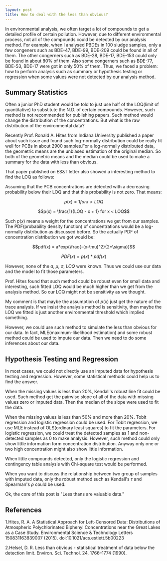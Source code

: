 ```yaml
---
layout: post
title: How to deal with the less than obvious?
---
```


In environmental analysis, we often target a lot of compounds to get a detailed profile of certain pollution. However, due to different environmental process, not all of the compounds could be detected by our analysis method. For example, when I analysed PBDEs in 100 sludge samples, only a few congeners such as BDE-47, BDE-99, BDE-209 could be found in all of them. The other congerners such as BDE-28, BDE-17, BDE-153 could only be found in about 80% of them. Also some congerners such as BDE-77, BDE-53, BDE-17 were got in only 50% of them. Thus, we faced a problem: how to perform analysis such as summary or hypothesis testing or regression when some values were not detected by our analysis method.

## Summary Statistics

Often a junior PhD student would be told to just use half of the LOQ(limit of quantitative) to substitute the N.D. of certain compounds. However, such method is not recommended for publishing papers. Such method would change the distribution of the concentrations. But what is the raw distribution of the environmental data?

Recently Prof. Ronald A. Hites from Indiana University published a paper about such issue and found such log-normally distribution could be really fit well for PCBs in about 2900 samples.For a log-normally distributed data, the geometric means are the unbiased estimation of the original median. So both of the geometric means and the median could be used to make a summary for the data with less than obvious.

That paper published on ES&T letter also showed a interesting method to find the LOQ as follows:

Assuming that the PCB concentrations are detected with a decreasing probability below their LOQ and that this probability is not zero. That means:

$$p(x) = 1 for x > LOQ$$

$$p(x) = \frac{1}{LOQ - x + 1} for x < LOQ$$

Such $p(x)$ means a weight for the concentrations we get from our samples. The PDF(probability density function) of concentrations would be a log-normally distribution as discussed before. So the actually PDF of concentration distribution we got would be:

$$pdf(x) = a*exp(\frac{-(x-\mu)^2}{2*\sigma})$$

$$PDF(x) = p(x) * pdf(x)$$

However, none of the $a$, $\mu$, $\sigma$, $LOQ$ were known. Thus we could use our data and the model to fit those parameters. 

Prof. Hites found that such method could be robust even for small data and interesting, such fitted LOQ would be much higher than we get from the analysis method. So our LOQ might not be sensitivity as we thought.

My comment is that maybe the assumption of $p(x)$ just get the nature of the trace analysis. If we insist the analysis method is sensitivity, then maybe the LOQ we fitted is just another environmental threshold which implied something.

However, we could use such method to simulate the less than obvious for our data. In fact, MLE(maximum-likelihood estimation) and some robust method could be used to impute our data. Then we need to do some inferences about our data.

## Hypothesis Testing and Regression

In most cases, we could not directly use an imputed data for hypothesis testing and regression. However, some statistical methods could help us to find the answer.

When the missing values is less than 20%, Kendall's robust line fit could be used. Such method get the pairwise slope of all of the data with missing values zero or imputed data. Then the median of the slope were used to fit the data.

When the missing values is less than 50% and more than 20%. Tobit regression and logistic regression could be used. For Tobit regression, we use MLE instead of OLS(ordinary least squares) to fit the parameters. For logistic regression, we could treat the detected samples as 1 and non-detected samples as 0 to make analysis. However, such method could only show little information form concentration distribution. Anyway only one or two high concentration might also show little information.

When little compounds detected, only the logistic regression and contingency table analysis with Chi-square test would be performed.

When you want to discuss the relationship between two group of samples with imputed data, only the robust method such as Kendall's $\tau$ and Spearman's $\rho$ could be used.

Ok, the core of this post is "Less thans are valuable data."

## References

1.Hites, R. A. A Statistical Approach for Left-Censored Data: Distributions of Atmospheric Polychlorinated Biphenyl Concentrations near the Great Lakes as a Case Study. Environmental Science & Technology Letters 150831163839007 (2015). doi:10.1021/acs.estlett.5b00223

2.Helsel, D. R. Less than obvious - statistical treatment of data below the detection limit. Environ. Sci. Technol. 24, 1766–1774 (1990).






